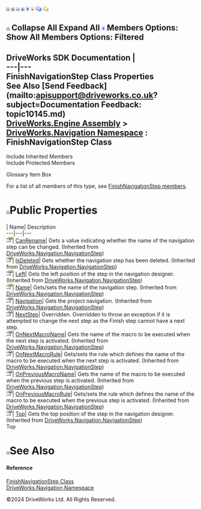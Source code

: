 ![](dotnetimages/collapse.gif) ![](dotnetimages/expand.gif) ![](dotnetimages/collapse.gif) ![](dotnetimages/expand.gif) ![](dotnetimages/drpdown.gif) ![](dotnetimages/drpdown_orange.gif) ![](dotnetimages/copycode.gif) ![](dotnetimages/copycodeHighlight.gif)

![](dotnetimages/collapse.gif) Collapse All Expand All ![](dotnetimages/drpdown.gif) Members Options: Show All  Members Options: Filtered   
---  
DriveWorks SDK Documentation  |   
---|---  
FinishNavigationStep Class Properties   
See Also [Send Feedback](mailto:apisupport@driveworks.co.uk?subject=Documentation Feedback: topic10145.md)  
[DriveWorks.Engine Assembly](topic2156.md) > [DriveWorks.Navigation Namespace](topic10114.md) : FinishNavigationStep Class  
---  
  
Include Inherited Members    
Include Protected Members    


Glossary Item Box

For a list of all members of this type, see [FinishNavigationStep members](topic10146.md).

# ![](dotnetimages/collapse.gif)Public Properties

| Name| Description  
---|---|---  
![Public Property](dotnetimages/publicProperty.gif)| [CanRename](topic10185.md)| Gets a value indicating whether the name of the navigation step can be changed. (Inherited from [DriveWorks.Navigation.NavigationStep](topic10175.md))  
![Public Property](dotnetimages/publicProperty.gif)| [IsDeleted](topic10186.md)| Gets whether the navigation step has been deleted. (Inherited from [DriveWorks.Navigation.NavigationStep](topic10175.md))  
![Public Property](dotnetimages/publicProperty.gif)| [Left](topic10187.md)| Gets the left position of the step in the navigation designer. (Inherited from [DriveWorks.Navigation.NavigationStep](topic10175.md))  
![Public Property](dotnetimages/publicProperty.gif)| [Name](topic10188.md)| Gets/sets the name of the navigation step. (Inherited from [DriveWorks.Navigation.NavigationStep](topic10175.md))  
![Public Property](dotnetimages/publicProperty.gif)| [Navigation](topic10189.md)| Gets the project navigation. (Inherited from [DriveWorks.Navigation.NavigationStep](topic10175.md))  
![Public Property](dotnetimages/publicProperty.gif)| [NextStep](topic10152.md)| Overridden. Overridden to throw an exception if it is attempted to change the next step as the Finish step cannot have a next step.   
![Public Property](dotnetimages/publicProperty.gif)| [OnNextMacroName](topic10191.md)| Gets the name of the macro to be executed when the next step is activated. (Inherited from [DriveWorks.Navigation.NavigationStep](topic10175.md))  
![Public Property](dotnetimages/publicProperty.gif)| [OnNextMacroRule](topic10192.md)| Gets/sets the rule which defines the name of the macro to be executed when the next step is activated. (Inherited from [DriveWorks.Navigation.NavigationStep](topic10175.md))  
![Public Property](dotnetimages/publicProperty.gif)| [OnPreviousMacroName](topic10193.md)| Gets the name of the macro to be executed when the previous step is activated. (Inherited from [DriveWorks.Navigation.NavigationStep](topic10175.md))  
![Public Property](dotnetimages/publicProperty.gif)| [OnPreviousMacroRule](topic10194.md)| Gets/sets the rule which defines the name of the macro to be executed when the previous step is activated. (Inherited from [DriveWorks.Navigation.NavigationStep](topic10175.md))  
![Public Property](dotnetimages/publicProperty.gif)| [Top](topic10195.md)| Gets the top position of the step in the navigation designer. (Inherited from [DriveWorks.Navigation.NavigationStep](topic10175.md))  
Top

# ![](dotnetimages/collapse.gif)See Also

#### Reference

[FinishNavigationStep Class](topic10145.md)   
[DriveWorks.Navigation Namespace](topic10114.md)

©2024 DriveWorks Ltd. All Rights Reserved.
